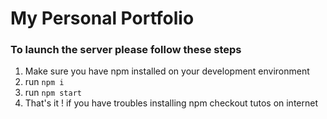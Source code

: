 # My Personal Portfolio

### To launch the server please follow these steps
1. Make sure you have npm installed on your development environment 
2. run `npm i`
3. run `npm start`
4. That's it ! if you have troubles installing npm checkout tutos on internet
